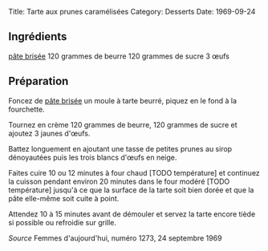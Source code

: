 Title: Tarte aux prunes caramélisées
Category: Desserts
Date: 1969-09-24

## Ingrédients

[pâte brisée](./pate_brisee.md)
120 grammes de beurre
120 grammes de sucre
3 œufs

## Préparation

Foncez de [pâte brisée](./pate_brisee.md) un moule à tarte beurré, piquez en le
fond à la fourchette.

Tournez en crème 120 grammes de beurre, 120 grammes de sucre et ajoutez 3 jaunes
d'œufs.

Battez longuement en ajoutant une tasse de petites prunes au sirop dénoyautées
puis les trois blancs d'œufs en neige.

Faites cuire 10 ou 12 minutes à four chaud [TODO température] et continuez la cuisson pendant
environ 20 minutes dans le four modéré [TODO température] jusqu'à ce que la
surface de la tarte soit bien dorée et que la pâte elle-même soit cuite à point.

Attendez 10 à 15 minutes avant de démouler et servez la tarte encore tiède si
possible ou refroidie sur grille.

*Source* Femmes d'aujourd'hui, numéro 1273, 24 septembre 1969
